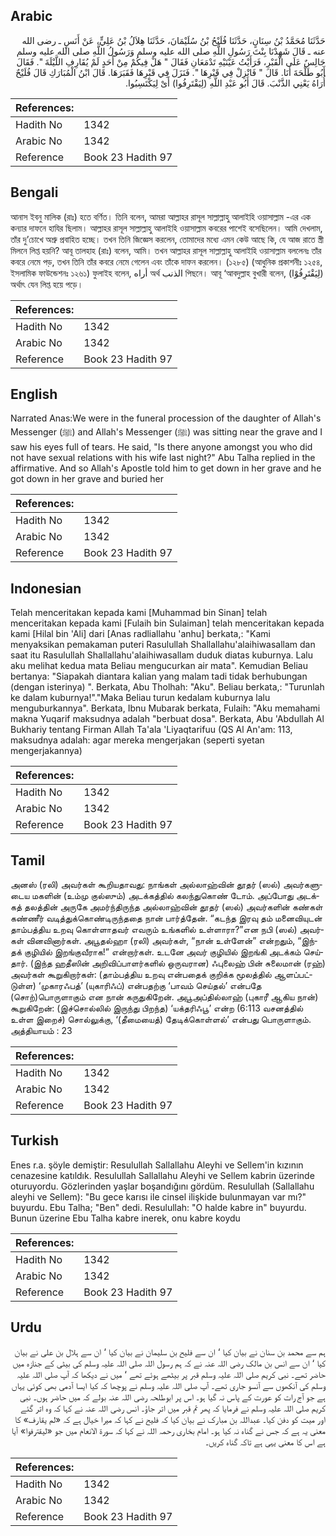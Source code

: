 ## Arabic


<div dir="rtl" lang="ar" style={{fontSize:'larger',backgroundColor:'#f8f9fa',padding:20}}>
حَدَّثَنَا مُحَمَّدُ بْنُ سِنَانٍ، حَدَّثَنَا فُلَيْحُ بْنُ سُلَيْمَانَ، حَدَّثَنَا هِلاَلُ بْنُ عَلِيٍّ، عَنْ أَنَسٍ ـ رضى الله عنه ـ قَالَ شَهِدْنَا بِنْتَ رَسُولِ اللَّهِ صلى الله عليه وسلم وَرَسُولُ اللَّهِ صلى الله عليه وسلم جَالِسٌ عَلَى الْقَبْرِ، فَرَأَيْتُ عَيْنَيْهِ تَدْمَعَانِ فَقَالَ ‏"‏ هَلْ فِيكُمْ مِنْ أَحَدٍ لَمْ يُقَارِفِ اللَّيْلَةَ ‏"‏‏.‏ فَقَالَ أَبُو طَلْحَةَ أَنَا‏.‏ قَالَ ‏"‏ فَانْزِلْ فِي قَبْرِهَا ‏"‏‏.‏ فَنَزَلَ فِي قَبْرِهَا فَقَبَرَهَا‏.‏ قَالَ ابْنُ الْمُبَارَكِ قَالَ فُلَيْحٌ أُرَاهُ يَعْنِي الذَّنْبَ‏.‏ قَالَ أَبُو عَبْدِ اللَّهِ ‏(‏لِيَقْتَرِفُوا‏)‏ أَىْ لِيَكْتَسِبُوا‏.‏
</div>
<div style={{backgroundColor:'#f8f9fa',padding:20, marginBottom: 10}}><table> <thead> <tr> <th>References:</th> <th></th> </tr> </thead> <tbody><tr><td>Hadith No</td><td>1342</td></tr><tr><td>Arabic No</td><td>1342</td></tr><tr><td>Reference</td><td>Book 23 Hadith 97</td></tr></tbody></table></div>

## Bengali


<div dir="ltr" lang="bn" style={{fontSize:'larger',backgroundColor:'#f8f9fa',padding:20}}>
আনাস ইবনু মালিক (রাঃ) হতে বর্ণিত। তিনি বলেন, আমরা আল্লাহর রাসূল সাল্লাল্লাহু আলাইহি ওয়াসাল্লাম -এর এক কন্যার দাফনে হাযির ছিলাম। আল্লাহর রাসূল সাল্লাল্লাহু আলাইহি ওয়াসাল্লাম কবরের পাশেই বসেছিলেন। আমি দেখলাম, তাঁর দু’চোখে অশ্রু প্রবাহিত হচ্ছে। তখন তিনি জিজ্ঞেস করলেন, তোমাদের মধ্যে এমন কেউ আছে কি, যে আজ রাতে স্ত্রী মিলনে লিপ্ত হয়নি? আবূ তালহাহ (রাঃ) বলেন, আমি। তখন আল্লাহর রাসূল সাল্লাল্লাহু আলাইহি ওয়াসাল্লাম বললেনঃ তাঁর কবরে নেমে পড়, তখন তিনি তাঁর কবরে নেমে গেলেন এবং তাঁকে দাফন করলেন। (১২৮৫) (আধুনিক প্রকাশনীঃ ১২৫৪, ইসলামিক ফাউন্ডেশনঃ ১২৬১) ফুলাইহ বলেন, أراه অর্থ الذنب পিছনে। আবূ ‘আবদুল্লাহ বুখারী বলেন, (لِيَقْتَرِفُوْا) অর্থাৎ যেন লিপ্ত হয়ে পড়ে।
</div>
<div style={{backgroundColor:'#f8f9fa',padding:20, marginBottom: 10}}><table> <thead> <tr> <th>References:</th> <th></th> </tr> </thead> <tbody><tr><td>Hadith No</td><td>1342</td></tr><tr><td>Arabic No</td><td>1342</td></tr><tr><td>Reference</td><td>Book 23 Hadith 97</td></tr></tbody></table></div>

## English


<div dir="ltr" lang="en" style={{fontSize:'larger',backgroundColor:'#f8f9fa',padding:20}}>
Narrated Anas:We were in the funeral procession of the daughter of Allah's Messenger (ﷺ) and Allah's Messenger (ﷺ) was sitting near the grave and I saw his eyes full of tears. He said, "Is there anyone amongst you who did not have sexual relations with his wife last night?" Abu Talha replied in the affirmative. And so Allah's Apostle told him to get down in her grave and he got down in her grave and buried her
</div>
<div style={{backgroundColor:'#f8f9fa',padding:20, marginBottom: 10}}><table> <thead> <tr> <th>References:</th> <th></th> </tr> </thead> <tbody><tr><td>Hadith No</td><td>1342</td></tr><tr><td>Arabic No</td><td>1342</td></tr><tr><td>Reference</td><td>Book 23 Hadith 97</td></tr></tbody></table></div>

## Indonesian


<div dir="ltr" lang="id" style={{fontSize:'larger',backgroundColor:'#f8f9fa',padding:20}}>
Telah menceritakan kepada kami [Muhammad bin Sinan] telah menceritakan kepada kami [Fulaih bin Sulaiman] telah menceritakan kepada kami [Hilal bin 'Ali] dari [Anas radliallahu 'anhu] berkata,: "Kami menyaksikan pemakaman puteri Rasulullah Shallallahu'alaihiwasallam dan saat itu Rasulullah Shallallahu'alaihiwasallam duduk diatas kuburnya. Lalu aku melihat kedua mata Beliau mengucurkan air mata". Kemudian Beliau bertanya: "Siapakah diantara kalian yang malam tadi tidak berhubungan (dengan isterinya) ". Berkata, Abu Tholhah: "Aku". Beliau berkata,: "Turunlah ke dalam kuburnya!"."Maka Beliau turun kedalam kuburnya lalu menguburkannya". Berkata, Ibnu Mubarak berkata, Fulaih: "Aku memahami makna Yuqarif maksudnya adalah "berbuat dosa". Berkata, Abu 'Abdullah Al Bukhariy tentang Firman Allah Ta'ala 'Liyaqtarifuu (QS Al An'am: 113, maksudnya adalah: agar mereka mengerjakan (seperti syetan mengerjakannya)
</div>
<div style={{backgroundColor:'#f8f9fa',padding:20, marginBottom: 10}}><table> <thead> <tr> <th>References:</th> <th></th> </tr> </thead> <tbody><tr><td>Hadith No</td><td>1342</td></tr><tr><td>Arabic No</td><td>1342</td></tr><tr><td>Reference</td><td>Book 23 Hadith 97</td></tr></tbody></table></div>

## Tamil


<div dir="ltr" lang="ta" style={{fontSize:'larger',backgroundColor:'#f8f9fa',padding:20}}>
அனஸ் (ரலி) அவர்கள் கூறியதாவது: நாங்கள் அல்லாஹ்வின் தூதர் (ஸல்) அவர்களுடைய மகளின் (உம்மு குல்ஸும்) அடக்கத்தில் கலந்துகொண் டோம். அப்போது அடக்கத் தலத்தின் அருகே அமர்ந்திருந்த அல்லாஹ்வின் தூதர் (ஸல்) அவர்களின் கண்கள் கண்ணீர் வடித்துக்கொண்டிருந்ததை நான் பார்த்தேன். “கடந்த இரவு தம் மனைவியுடன் தாம்பத்திய உறவு கொள்ளாதவர் எவரும் உங்களில் உள்ளாரா?”என நபி (ஸல்) அவர்கள் வினவினார்கள். அபூதல்ஹா (ரலி) அவர்கள், “நான் உள்ளேன்” என்றதும், “இந்தக் குழியில் இறங்குவீராக!” என்றார்கள். உடனே அவர் குழியில் இறங்கி அடக்கம் செய்தார். (இந்த ஹதீஸின் அறிவிப்பாளர்களில் ஒருவரான) ஃபுலைஹ் பின் சுலைமான் (ரஹ்) அவர்கள் கூறுகிறார்கள்: (தாம்பத்திய உறவு என்பதைக் குறிக்க மூலத்தில் ஆளப்பட்டுள்ள) ‘முகாரஃபத்’ (யுகாரிஃப்) என்பதற்கு ‘பாவம் செய்தல்’ என்பதே (சொற்)பொருளாகும் என நான் கருதுகிறேன். அபூஅப்தில்லாஹ் (புகாரீ ஆகிய நான்) கூறுகிறேன்: (இச்சொல்லில் இருந்து பிறந்த) ‘யக்தரிஃபூ’ என்ற (6:113 வசனத்தில் உள்ள இறைச்) சொல்லுக்கு, ‘(தீமையைத்) தேடிக்கொள்ளல்’ என்பது பொருளாகும். அத்தியாயம் : 23
</div>
<div style={{backgroundColor:'#f8f9fa',padding:20, marginBottom: 10}}><table> <thead> <tr> <th>References:</th> <th></th> </tr> </thead> <tbody><tr><td>Hadith No</td><td>1342</td></tr><tr><td>Arabic No</td><td>1342</td></tr><tr><td>Reference</td><td>Book 23 Hadith 97</td></tr></tbody></table></div>

## Turkish


<div dir="ltr" lang="tr" style={{fontSize:'larger',backgroundColor:'#f8f9fa',padding:20}}>
Enes r.a. şöyle demiştir: Resulullah Sallallahu Aleyhi ve Sellem'in kızının cenazesine katıldık. Resulullah Sallallahu Aleyhi ve Sellem kabrin üzerinde oturuyordu. Gözlerinden yaşlar boşandığını gördüm. Resulullah (Sallallahu aleyhi ve Sellem): "Bu gece karısı ile cinsel ilişkide bulunmayan var mı?" buyurdu. Ebu Talha; "Ben" dedi. Resulullah: "O halde kabre in" buyurdu. Bunun üzerine Ebu Talha kabre inerek, onu kabre koydu
</div>
<div style={{backgroundColor:'#f8f9fa',padding:20, marginBottom: 10}}><table> <thead> <tr> <th>References:</th> <th></th> </tr> </thead> <tbody><tr><td>Hadith No</td><td>1342</td></tr><tr><td>Arabic No</td><td>1342</td></tr><tr><td>Reference</td><td>Book 23 Hadith 97</td></tr></tbody></table></div>

## Urdu


<div dir="rtl" lang="ur" style={{fontSize:'larger',backgroundColor:'#f8f9fa',padding:20}}>
ہم سے محمد بن سنان نے بیان کیا ‘ ان سے فلیح بن سلیمان نے بیان کیا ‘ ان سے ہلال بن علی نے بیان کیا ‘ ان سے انس بن مالک رضی اللہ عنہ نے کہ ہم رسول اللہ صلی اللہ علیہ وسلم کی بیٹی کے جنازہ میں حاضر تھے۔ نبی کریم صلی اللہ علیہ وسلم قبر پر بیٹھے ہوئے تھے ‘ میں نے دیکھا کہ آپ صلی اللہ علیہ وسلم کی آنکھوں سے آنسو جاری تھے۔ آپ صلی اللہ علیہ وسلم نے پوچھا کہ کیا ایسا آدمی بھی کوئی یہاں ہے جو آج رات کو عورت کے پاس نہ گیا ہو۔ اس پر ابوطلحہ رضی اللہ عنہ بولے کہ میں حاضر ہوں۔ نبی کریم صلی اللہ علیہ وسلم نے فرمایا کہ پھر تم قبر میں اتر جاؤ۔ انس رضی اللہ عنہ نے کہا کہ وہ اتر گئے اور میت کو دفن کیا۔ عبداللہ بن مبارک نے بیان کیا کہ فلیح نے کہا کہ میرا خیال ہے کہ «لم يقارف» کا معنی یہ ہے کہ جس نے گناہ نہ کیا ہو۔ امام بخاری رحمہ اللہ نے کہا کہ سورۃ الانعام میں جو «ليقترفوا‏» آیا ہے اس کا معنی یہی ہے تاکہ گناہ کریں۔
</div>
<div style={{backgroundColor:'#f8f9fa',padding:20, marginBottom: 10}}><table> <thead> <tr> <th>References:</th> <th></th> </tr> </thead> <tbody><tr><td>Hadith No</td><td>1342</td></tr><tr><td>Arabic No</td><td>1342</td></tr><tr><td>Reference</td><td>Book 23 Hadith 97</td></tr></tbody></table></div>
